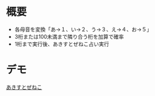 # 概要
- 各母音を変換「あ→１、い→２、う→３、え→４、お→５」  
- 3桁または100未満まで隣り合う桁を加算で確率  
- 1桁まで実行後、あきすとぜねこ占い実行  

# デモ
[あきすとぜねこ](little-hoge.github.io/Akisutozeneko)
